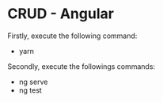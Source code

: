 # CRUD - Angular

Firstly, execute the following command:
- yarn

Secondly, execute the followings commands:
- ng serve
- ng test